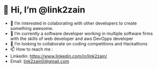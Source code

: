 # 👋 Hi, I’m @link2zain
- 👀 I’m interested in colaborating with other developers to create something awesome.
- 🌱 I’m currently a software developer working in multiple software firms with the skills of web developer and aws DevOpps developer 
- 💞️ I’m looking to collaborate on coding competitions and Hackathons
- 📫 How to reach me :
- Linkedin: https://www.linkedin.com/in/link2zain/
- Email: link2zain0@gmail.com

<!---
link2zain/link2zain is a ✨ special ✨ repository because its `README.md` (this file) appears on your GitHub profile.
You can click the Preview link to take a look at your changes.
--->
